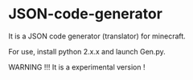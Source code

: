 JSON-code-generator
===================

It is a JSON code generator (translator) for minecraft.

For use, install python 2.x.x and launch Gen.py.

WARNING !!! It is a experimental version !
